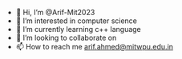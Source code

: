 - 👋 Hi, I’m @Arif-Mit2023
- 👀 I’m interested in computer science
- 🌱 I’m currently learning c++ language 
- 💞️ I’m looking to collaborate on 
- 📫 How to reach me arif.ahmed@mitwpu.edu.in

<!---
Arif-Mit2023/Arif-Mit2023 is a ✨ special ✨ repository because its `README.md` (this file) appears on your GitHub profile.
You can click the Preview link to take a look at your changes.
--->
